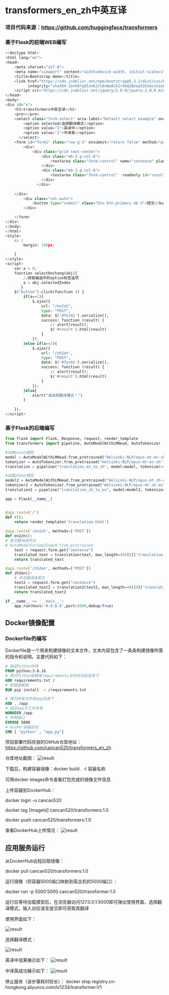 # transformers_en_zh中英互译
### 项目代码来源：https://github.com/huggingface/transformers

### 基于Flask的前端WEB编写
~~~Python
<!doctype html>
<html lang="en">
<head>
    <meta charset="utf-8">
    <meta name="viewport" content="width=device-width, initial-scale=1">
    <title>Bootstrap demo</title>
    <link href="https://cdn.jsdelivr.net/npm/bootstrap@5.2.2/dist/css/bootstrap.min.css" rel="stylesheet"
          integrity="sha384-Zenh87qX5JnK2Jl0vWa8Ck2rdkQ2Bzep5IDxbcnCeuOxjzrPF/et3URy9Bv1WTRi" crossorigin="anonymous">
    <script src="https://cdn.jsdelivr.net/jquery/2.0.0/jquery-2.0.0.min.js"></script>
</head>
<body>
<div id="a">
    <h1>transformers中英互译</h1>
    <pre></pre>
    <select class="form-select" aria-label="Default select example" onchange="selectOnchang(this)">
        <option selected>选择翻译模式</option>
        <option value="1">英译中</option>
        <option value="2">中译英</option>
      </select>
    <form id="form1" class="row g-3" onsubmit="return false" method="post">
        <div>
            <div class="grid text-center">
                <div class="mb-3 g-col-6">
                    <textarea class="form-control" name="sentence" placeholder="请输入..." id="exampleFormControlTextarea1" rows="3"></textarea>
                </div>
                <div class="mb-3 g-col-6">
                    <textarea class="form-control"  readonly id="result" rows="3"></textarea>
                </div>
              </div>
       
    </div>
        <div class="col-auto">
            <button type="submit" class="btn btn-primary mb-3">提交</button>
        </div>

    </form>
</div>
</body>
</html>
<style>
    #a {
        margin: 100px;

    }
</style>
<script>
    var a = 0;
    function selectOnchang(obj){  
        //获取被选中的option标签选项 
        a = obj.selectedIndex
       }
    $("button").click(function () {
        if(a==1){
            $.ajax({
                url: "/en2zh",
                type: "POST",
                data: $('#form1').serialize(),
                success: function (result) {
                    // alert(result);
                    $('#result').html(result)
                }
            });
        }else if(a==2){
            $.ajax({
                url: "/zh2en",
                type: "POST",
                data: $('#form1').serialize(),
                success: function (result) {
                    // alert(result);
                    $('#result').html(result)
                }
            });
        }else{
            alert("请选择翻译模式！")
        }
        
    });
</script>
~~~

### 基于Flask的后端编写
~~~Python
from flask import Flask, Response, request, render_template
from transformers import pipeline, AutoModelWithLMHead, AutoTokenizer

#加载en2zh模型
model = AutoModelWithLMHead.from_pretrained("Helsinki-NLP/opus-mt-en-zh")
tokenizer = AutoTokenizer.from_pretrained("Helsinki-NLP/opus-mt-en-zh")
translation = pipeline("translation_en_to_zh", model=model, tokenizer=tokenizer)

#加载zh2en模型
model2 = AutoModelWithLMHead.from_pretrained("Helsinki-NLP/opus-mt-zh-en")
tokenizer2 = AutoTokenizer.from_pretrained("Helsinki-NLP/opus-mt-zh-en")
translation2 = pipeline("translation_zh_to_en", model=model2, tokenizer=tokenizer2)

app = Flask(__name__)


@app.route('/')
def r():
    return render_template('translation.html')
    
@app.route('/en2zh', methods=['POST'])
def en2zh():
# 英文翻译成中文
# AutoModelForSeq2SeqLM.from_pretrained
    text = request.form.get("sentence")
    translated_text = translation(text, max_length=40)[0]['translation_text']
    return translated_text

@app.route('/zh2en', methods=['POST'])
def zh2en():
    # 中文翻译成英文
    text2 = request.form.get("sentence")
    translated_text2 = translation2(text2, max_length=40)[0]['translation_text']
    return translated_text2

if __name__ == '__main__':
    app.run(host='0.0.0.0',port=5000,debug=True)
~~~

## Docker镜像配置


### Dockerfile的编写

Dockerfile是一个用来构建镜像的文本文件，文本内容包含了一条条构建镜像所需的指令和说明。主要代码如下：
~~~Dockerfile
# 指定Python环境
FROM python:3.8.16
# 拷贝Python依赖库requirements文件到当前目录下
ADD requirements.txt /
# 安装依赖库
RUN pip install -r /requirements.txt

# 拷贝所有文件到app目录下
ADD . /app
# 指定app为工作目录
WORKDIR /app
# 声明端口
EXPOSE 5000
# docker容器启动
CMD [ "python" , "app.py"]
~~~
项目部署代码存放的GitHub仓库地址：https://github.com/cancan520/transformers_en_zh

仓库地址截图：
![result](https://github.com/cancan520/transformers_en_zh/blob/main/Snipaste_2022-12-13_00-28-54.jpg?raw=true)

下载后，构建容器镜像：docker build . -t 容器名称

可用docker images命令查看打包完成的镜像文件信息

上传容器到DockerHub：

docker login -u cancan520

docker tag [ImageId] cancan520/transformers:1.0

docker push cancan520/transformers:1.0

查看DockerHub上传情况：
![result](https://github.com/cancan520/transformers_en_zh/blob/main/Snipaste_2022-12-13_00-11-51.jpg?raw=true)

## 应用服务运行

从DockerHub远程拉取镜像：

docker pull cancan520/transformers:1.0

运行镜像（将容器5000端口映射到宿主机的5000端口）：

docker run -p 5000:5000 cancan520/transformer:1.0

运行后等待加载模型后，在浏览器访问127.0.0.1:5000即可弹出使用界面，选择翻译模式，输入对应语言提交即可获取其翻译

使用界面如下：

![result](https://github.com/cancan520/transformers_en_zh/blob/main/Snipaste_2022-12-13_00-21-06.jpg?raw=true)

选择翻译模式：

![result](https://github.com/cancan520/transformers_en_zh/blob/main/Snipaste_2022-12-13_00-21-24.jpg?raw=true)

英译中成果展示如下：
![result](https://github.com/cancan520/transformers_en_zh/blob/main/Snipaste_2022-12-13_00-22-01.jpg?raw=true)

中译英成功展示如下：
![result](https://github.com/cancan520/transformers_en_zh/blob/main/Snipaste_2022-12-13_00-23-10.jpg?raw=true)

停止服务（该步骤耗时较长）：
docker stop registry.cn-hongkong.aliyuncs.com/lc1234/transformer:V1
